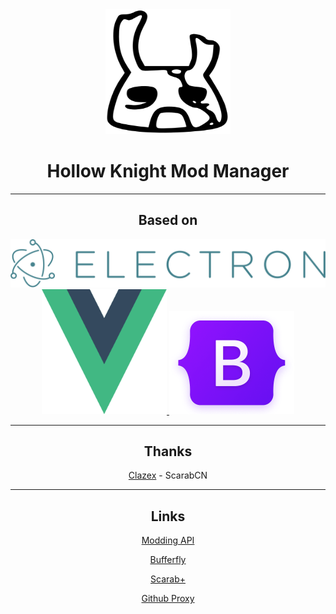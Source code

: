 <div align="center">

<div align="center">
    <a href="https://github.com/HKLab/HKModManager">
        <img src="../img/logo.svg" width="200" height="200" />
    </a>
</div>

# Hollow Knight Mod Manager

------------

## Based on

<div align="center">
    <a href="https://electronjs.org">
        <img src="../img/electron-logo.svg"/>
    </a>
    <div>
        <a href="https://vuejs.org">
            <img src="../img/Vuejs_Logo.svg" width="200" height="200"/>
        </a>
        <a href="https://getbootstrap.com">
            <img src="../img/bootstrap-logo.png" width="200" height="165"/>
        </a>
    </div>
</div>

------------

## Thanks

[Clazex](https://github.com/Clazex) - ScarabCN

------------

## Links

[Modding API](https://github.com/hk-modding/api)

[Bufferfly](https://github.com/jngo102/Butterfly)

[Scarab+](https://themulhima.github.io/Scarab/)

[Github Proxy](https://github.com/hunshcn/gh-proxy)

</div>
